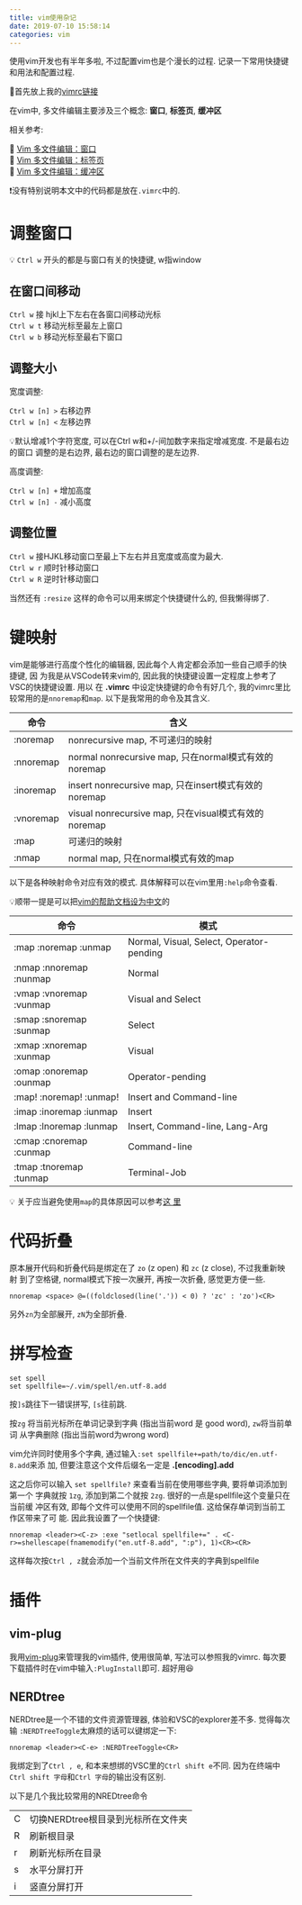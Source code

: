 ```yaml
---
title: vim使用杂记
date: 2019-07-10 15:58:14
categories: vim
---
```


使用vim开发也有半年多啦, 不过配置vim也是个漫长的过程. 记录一下常用快捷键和用法和配置过程.

<!-- More -->

🌟首先放上我的[vimrc链接](https://github.com/LeoJhonSong/vimrc)

在vim中, 多文件编辑主要涉及三个概念: **窗口**, **标签页**, **缓冲区**

相关参考:

🔗 [Vim 多文件编辑：窗口](https://harttle.land/2015/11/14/vim-window.html)  
🔗 [Vim 多文件编辑：标签页](https://harttle.land/2015/11/12/vim-tabpage.html)  
🔗 [Vim 多文件编辑：缓冲区](https://harttle.land/2015/11/17/vim-buffer.html)

❗️没有特别说明本文中的代码都是放在`.vimrc`中的.

# 调整窗口

💡 `Ctrl w` 开头的都是与窗口有关的快捷键, w指window

## 在窗口间移动

`Ctrl w` 接 hjkl上下左右在各窗口间移动光标  
`Ctrl w t` 移动光标至最左上窗口  
`Ctrl w b` 移动光标至最右下窗口

## 调整大小

宽度调整:

`Ctrl w [n] >` 右移边界  
`Ctrl w [n] <` 左移边界

💡默认增减1个字符宽度, 可以在Ctrl w和+/-间加数字来指定增减宽度. 不是最右边的窗口
调整的是右边界, 最右边的窗口调整的是左边界.

高度调整:

`Ctrl w [n] +` 增加高度  
`Ctrl w [n] -` 减小高度

## 调整位置

`Ctrl w` 接HJKL移动窗口至最上下左右并且宽度或高度为最大.  
`Ctrl w r` 顺时针移动窗口  
`Ctrl w R` 逆时针移动窗口

当然还有 `:resize` 这样的命令可以用来绑定个快捷键什么的, 但我懒得绑了.

# 键映射

vim是能够进行高度个性化的编辑器, 因此每个人肯定都会添加一些自己顺手的快捷键, 因
为我是从VSCode转来vim的, 因此我的快捷键设置一定程度上参考了VSC的快捷键设置. 用以
在 **\.vimrc** 中设定快捷键的命令有好几个, 我的vimrc里比较常用的是`nnoremap`和`map`. 以下是我常用的命令及其含义.

|命令|含义|
|-|-|
|:noremap|nonrecursive map, 不可递归的映射|
|:nnoremap|normal nonrecursive map, 只在normal模式有效的noremap|
|:inoremap|insert nonrecursive map, 只在insert模式有效的noremap|
|:vnoremap|visual nonrecursive map, 只在visual模式有效的noremap|
|:map|可递归的映射|
|:nmap|normal map, 只在normal模式有效的map|

以下是各种映射命令对应有效的模式. 具体解释可以在vim里用`:help`命令查看.

💡顺带一提是可以把[vim的帮助文档设为中文](https://www.liuhaolin.com/vim/272.html)的

|命令|模式|
|-|-|
|:map   :noremap  :unmap |    Normal, Visual, Select, Operator-pending
|:nmap  :nnoremap :nunmap|    Normal
|:vmap  :vnoremap :vunmap|    Visual and Select
|:smap  :snoremap :sunmap|    Select
|:xmap  :xnoremap :xunmap|    Visual
|:omap  :onoremap :ounmap|    Operator-pending
|:map!  :noremap! :unmap!|    Insert and Command-line
|:imap  :inoremap :iunmap|    Insert
|:lmap  :lnoremap :lunmap|    Insert, Command-line, Lang-Arg
|:cmap  :cnoremap :cunmap|    Command-line
|:tmap  :tnoremap :tunmap|    Terminal-Job

💡 关于应当避免使用`map`的具体原因可以参考[这
里](http://learnvimscriptthehardway.stevelosh.com/chapters/05.html#nonrecursive-mapping)

# 代码折叠

原本展开代码和折叠代码是绑定在了 `zo` (z open) 和 `zc` (z close), 不过我重新映射
到了空格键, normal模式下按一次展开, 再按一次折叠, 感觉更方便一些.

```vim
nnoremap <space> @=((foldclosed(line('.')) < 0) ? 'zc' : 'zo')<CR>
```

另外`zn`为全部展开, `zN`为全部折叠.

# 拼写检查

```vim
set spell
set spellfile=~/.vim/spell/en.utf-8.add
```

按`]s`跳往下一错误拼写, `[s`往前跳.

按`zg` 将当前光标所在单词记录到字典 (指出当前word 是 good word), `zw`将当前单词
从字典删除 (指出当前word为wrong word)

vim允许同时使用多个字典, 通过输入`:set spellfile+=path/to/dic/en.utf-8.add`来添
加, 但要注意这个文件后缀名一定是 **.[encoding].add**

这之后你可以输入 `set spellfile?` 来查看当前在使用哪些字典, 要将单词添加到第一个
字典就按 `1zg`, 添加到第二个就按 `2zg`. 很好的一点是spellfile这个变量只在当前缓
冲区有效, 即每个文件可以使用不同的spellfile值. 这给保存单词到当前工作区带来了可
能. 因此我设置了一个快捷键:

```vim
nnoremap <leader><C-z> :exe "setlocal spellfile+=" . <C-r>=shellescape(fnamemodify("en.utf-8.add", ":p"), 1)<CR><CR>
```

这样每次按`Ctrl , z`就会添加一个当前文件所在文件夹的字典到spellfile

# 插件

## vim-plug

我用[vim-plug](https://github.com/junegunn/vim-plug)来管理我的vim插件, 使用很简单, 写法可以参照我的vimrc. 每次要下载插件时在vim中输入`:PlugInstall`即可. 超好用😆

## NERDtree

NERDtree是一个不错的文件资源管理器, 体验和VSC的explorer差不多. 觉得每次输
`:NERDTreeToggle`太麻烦的话可以键绑定一下:

```vim
nnoremap <leader><C-e> :NERDTreeToggle<CR>
```

我绑定到了`Ctrl , e`, 和本来想绑的VSC里的`Ctrl shift e`不同. 因为在终端中`Ctrl
shift 字母`和`Ctrl 字母`的输出没有区别.

以下是几个我比较常用的NREDtree命令

| | |
|-|-|
|C|切换NERDtree根目录到光标所在文件夹|
|R|刷新根目录|
|r|刷新光标所在目录|
|s|水平分屏打开|
|i|竖直分屏打开|
